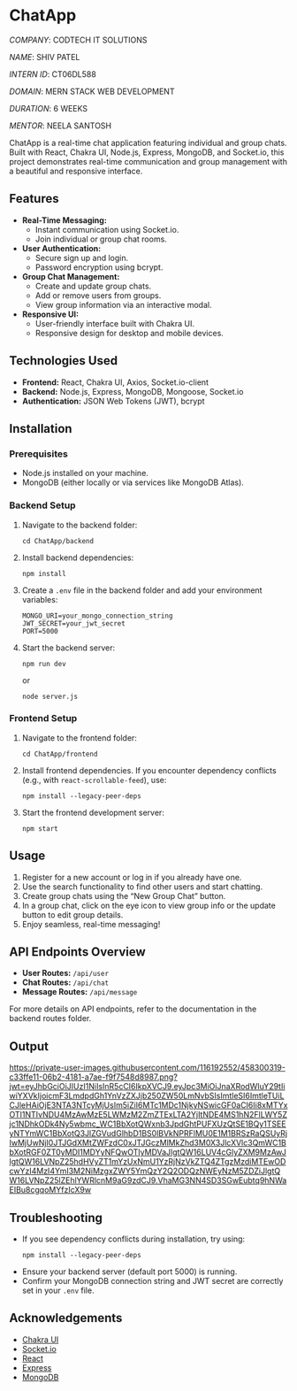 # ChatApp

_COMPANY_: CODTECH IT SOLUTIONS

_NAME_: SHIV PATEL

_INTERN ID_: CT06DL588

_DOMAIN_: MERN STACK WEB DEVELOPMENT

_DURATION_: 6 WEEKS

_MENTOR_: NEELA SANTOSH

ChatApp is a real-time chat application featuring individual and group chats. Built with React, Chakra UI, Node.js, Express, MongoDB, and Socket.io, this project demonstrates real-time communication and group management with a beautiful and responsive interface.

## Features

- **Real-Time Messaging:**
  - Instant communication using Socket.io.
  - Join individual or group chat rooms.
- **User Authentication:**
  - Secure sign up and login.
  - Password encryption using bcrypt.
- **Group Chat Management:**
  - Create and update group chats.
  - Add or remove users from groups.
  - View group information via an interactive modal.
- **Responsive UI:**
  - User-friendly interface built with Chakra UI.
  - Responsive design for desktop and mobile devices.

## Technologies Used

- **Frontend:** React, Chakra UI, Axios, Socket.io-client
- **Backend:** Node.js, Express, MongoDB, Mongoose, Socket.io
- **Authentication:** JSON Web Tokens (JWT), bcrypt

## Installation

### Prerequisites

- Node.js installed on your machine.
- MongoDB (either locally or via services like MongoDB Atlas).

### Backend Setup

1. Navigate to the backend folder:
   ```shell
   cd ChatApp/backend
   ```
2. Install backend dependencies:
   ```shell
   npm install
   ```
3. Create a `.env` file in the backend folder and add your environment variables:
   ```env
   MONGO_URI=your_mongo_connection_string
   JWT_SECRET=your_jwt_secret
   PORT=5000
   ```
4. Start the backend server:
   ```shell
   npm run dev
   ```
   or
   ```shell
   node server.js
   ```

### Frontend Setup

1. Navigate to the frontend folder:
   ```shell
   cd ChatApp/frontend
   ```
2. Install frontend dependencies. If you encounter dependency conflicts (e.g., with `react-scrollable-feed`), use:
   ```shell
   npm install --legacy-peer-deps
   ```
3. Start the frontend development server:
   ```shell
   npm start
   ```

## Usage

1. Register for a new account or log in if you already have one.
2. Use the search functionality to find other users and start chatting.
3. Create group chats using the “New Group Chat” button.
4. In a group chat, click on the eye icon to view group info or the update button to edit group details.
5. Enjoy seamless, real-time messaging!

## API Endpoints Overview

- **User Routes:** `/api/user`
- **Chat Routes:** `/api/chat`
- **Message Routes:** `/api/message`

For more details on API endpoints, refer to the documentation in the backend routes folder.

## Output
https://private-user-images.githubusercontent.com/116192552/458300319-c33ffe11-06b2-4181-a7ae-f9f7548d8987.png?jwt=eyJhbGciOiJIUzI1NiIsInR5cCI6IkpXVCJ9.eyJpc3MiOiJnaXRodWIuY29tIiwiYXVkIjoicmF3LmdpdGh1YnVzZXJjb250ZW50LmNvbSIsImtleSI6ImtleTUiLCJleHAiOjE3NTA3NTcyMjUsIm5iZiI6MTc1MDc1NjkyNSwicGF0aCI6Ii8xMTYxOTI1NTIvNDU4MzAwMzE5LWMzM2ZmZTExLTA2YjItNDE4MS1hN2FlLWY5Zjc1NDhkODk4Ny5wbmc_WC1BbXotQWxnb3JpdGhtPUFXUzQtSE1BQy1TSEEyNTYmWC1BbXotQ3JlZGVudGlhbD1BS0lBVkNPRFlMU0E1M1BRSzRaQSUyRjIwMjUwNjI0JTJGdXMtZWFzdC0xJTJGczMlMkZhd3M0X3JlcXVlc3QmWC1BbXotRGF0ZT0yMDI1MDYyNFQwOTIyMDVaJlgtQW16LUV4cGlyZXM9MzAwJlgtQW16LVNpZ25hdHVyZT1mYzUxNmU1YzRjNzVkZTQ4ZTgzMzdiMTEwODcwYzI4MzI4YmI3M2NiMzgxZWY5YmQzY2Q2ODQzNWEyNzM5ZDZiJlgtQW16LVNpZ25lZEhlYWRlcnM9aG9zdCJ9.VhaMG3NN4SD3SGwEubtq9hNWaEIBu8cgqoMYfzIcX9w



## Troubleshooting

- If you see dependency conflicts during installation, try using:
  ```shell
  npm install --legacy-peer-deps
  ```
- Ensure your backend server (default port 5000) is running.
- Confirm your MongoDB connection string and JWT secret are correctly set in your `.env` file.

## Acknowledgements

- [Chakra UI](https://chakra-ui.com/)
- [Socket.io](https://socket.io/)
- [React](https://reactjs.org/)
- [Express](https://expressjs.com/)
- [MongoDB](https://www.mongodb.com/)
